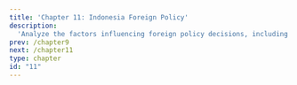```yaml
---
title: 'Chapter 11: Indonesia Foreign Policy'
description:
  'Analyze the factors influencing foreign policy decisions, including the role of public opinion, media, and international politics, and evaluate the evolution of Indonesia foreign policy under different administrations.'
prev: /chapter9
next: /chapter11
type: chapter
id: "11"
---
```

